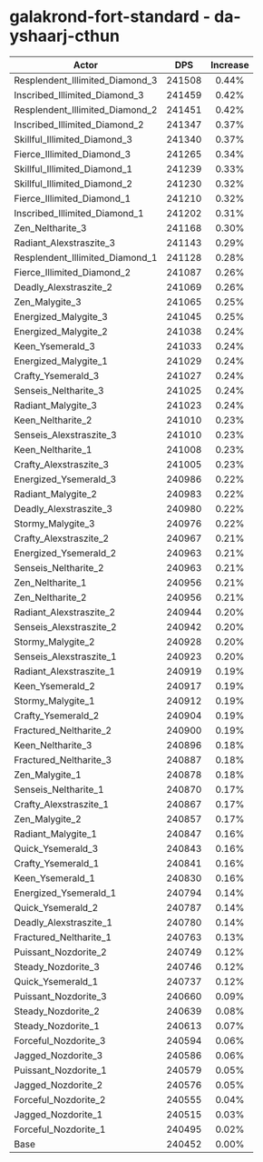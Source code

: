 # galakrond-fort-standard - da-yshaarj-cthun
| Actor | DPS | Increase |
|---|:---:|:---:|
|Resplendent_Illimited_Diamond_3|241508|0.44%|
|Inscribed_Illimited_Diamond_3|241459|0.42%|
|Resplendent_Illimited_Diamond_2|241451|0.42%|
|Inscribed_Illimited_Diamond_2|241347|0.37%|
|Skillful_Illimited_Diamond_3|241340|0.37%|
|Fierce_Illimited_Diamond_3|241265|0.34%|
|Skillful_Illimited_Diamond_1|241239|0.33%|
|Skillful_Illimited_Diamond_2|241230|0.32%|
|Fierce_Illimited_Diamond_1|241210|0.32%|
|Inscribed_Illimited_Diamond_1|241202|0.31%|
|Zen_Neltharite_3|241168|0.30%|
|Radiant_Alexstraszite_3|241143|0.29%|
|Resplendent_Illimited_Diamond_1|241128|0.28%|
|Fierce_Illimited_Diamond_2|241087|0.26%|
|Deadly_Alexstraszite_2|241069|0.26%|
|Zen_Malygite_3|241065|0.25%|
|Energized_Malygite_3|241045|0.25%|
|Energized_Malygite_2|241038|0.24%|
|Keen_Ysemerald_3|241033|0.24%|
|Energized_Malygite_1|241029|0.24%|
|Crafty_Ysemerald_3|241027|0.24%|
|Senseis_Neltharite_3|241025|0.24%|
|Radiant_Malygite_3|241023|0.24%|
|Keen_Neltharite_2|241010|0.23%|
|Senseis_Alexstraszite_3|241010|0.23%|
|Keen_Neltharite_1|241008|0.23%|
|Crafty_Alexstraszite_3|241005|0.23%|
|Energized_Ysemerald_3|240986|0.22%|
|Radiant_Malygite_2|240983|0.22%|
|Deadly_Alexstraszite_3|240980|0.22%|
|Stormy_Malygite_3|240976|0.22%|
|Crafty_Alexstraszite_2|240967|0.21%|
|Energized_Ysemerald_2|240963|0.21%|
|Senseis_Neltharite_2|240963|0.21%|
|Zen_Neltharite_1|240956|0.21%|
|Zen_Neltharite_2|240956|0.21%|
|Radiant_Alexstraszite_2|240944|0.20%|
|Senseis_Alexstraszite_2|240942|0.20%|
|Stormy_Malygite_2|240928|0.20%|
|Senseis_Alexstraszite_1|240923|0.20%|
|Radiant_Alexstraszite_1|240919|0.19%|
|Keen_Ysemerald_2|240917|0.19%|
|Stormy_Malygite_1|240912|0.19%|
|Crafty_Ysemerald_2|240904|0.19%|
|Fractured_Neltharite_2|240900|0.19%|
|Keen_Neltharite_3|240896|0.18%|
|Fractured_Neltharite_3|240887|0.18%|
|Zen_Malygite_1|240878|0.18%|
|Senseis_Neltharite_1|240870|0.17%|
|Crafty_Alexstraszite_1|240867|0.17%|
|Zen_Malygite_2|240857|0.17%|
|Radiant_Malygite_1|240847|0.16%|
|Quick_Ysemerald_3|240843|0.16%|
|Crafty_Ysemerald_1|240841|0.16%|
|Keen_Ysemerald_1|240830|0.16%|
|Energized_Ysemerald_1|240794|0.14%|
|Quick_Ysemerald_2|240787|0.14%|
|Deadly_Alexstraszite_1|240780|0.14%|
|Fractured_Neltharite_1|240763|0.13%|
|Puissant_Nozdorite_2|240749|0.12%|
|Steady_Nozdorite_3|240746|0.12%|
|Quick_Ysemerald_1|240737|0.12%|
|Puissant_Nozdorite_3|240660|0.09%|
|Steady_Nozdorite_2|240639|0.08%|
|Steady_Nozdorite_1|240613|0.07%|
|Forceful_Nozdorite_3|240594|0.06%|
|Jagged_Nozdorite_3|240586|0.06%|
|Puissant_Nozdorite_1|240579|0.05%|
|Jagged_Nozdorite_2|240576|0.05%|
|Forceful_Nozdorite_2|240555|0.04%|
|Jagged_Nozdorite_1|240515|0.03%|
|Forceful_Nozdorite_1|240495|0.02%|
|Base|240452|0.00%|
